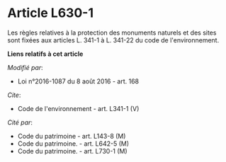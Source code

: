 # Article L630-1

Les règles relatives à la protection des monuments naturels et des sites sont fixées aux articles L. 341-1 à L. 341-22 du
code de l'environnement.

**Liens relatifs à cet article**

_Modifié par_:

  - Loi n°2016-1087 du 8 août 2016 - art. 168

_Cite_:

  - Code de l'environnement - art. L341-1 (V)

_Cité par_:

  - Code du patrimoine - art. L143-8 (M)
  - Code du patrimoine. - art. L642-5 (M)
  - Code du patrimoine. - art. L730-1 (M)
